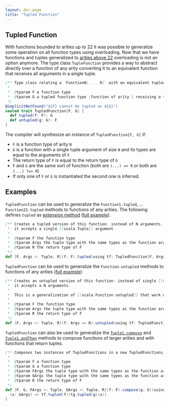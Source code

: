 ```yaml
---
layout: doc-page
title: "Tupled Function"
---
```


Tupled Function
----------------------

With functions bounded to arities up to 22 it was possible to generalize some operation on all function types using overloading.
Now that we have functions and tuples generalized to [arities above 22](../dropped-features/limit22.md) overloading is not an option anymore.
The type class `TupleFunction` provides a way to abstract directly over a function of any arity converting it to an equivalent function that receives all arguments in a single tuple.

```scala
/** Type class relating a `FunctionN[..., R]` with an equivalent tupled function `Function1[TupleN[...], R]`
 *
 *  @tparam F a function type
 *  @tparam G a tupled function type (function of arity 1 receiving a tuple as argument)
 */
@implicitNotFound("${F} cannot be tupled as ${G}")
sealed trait TupledFunction[F, G] {
  def tupled(f: F): G
  def untupled(g: G): F
}
```

The compiler will synthesize an instance of `TupledFunction[F, G]` if:

* `F` is a function type of arity `N`
* `G` is a function with a single tuple argument of size `N` and its types are equal to the arguments of `F`
* The return type of `F` is equal to the return type of `G`
* `F` and `G` are the same sort of function (both are `(...) => R` or both are `(...) ?=> R`)
* If only one of `F` or `G` is instantiated the second one is inferred.

Examples
--------
`TupledFunction` can be used to generalize the `Function1.tupled`, ... `Function22.tupled` methods to functions of any arities.
The following defines `tupled` as [extension method](../contextual/extension-methods.html) ([full example](https://github.com/lampepfl/dotty/blob/master/tests/run/tupled-function-tupled.scala)).

```scala
/** Creates a tupled version of this function: instead of N arguments,
 *  it accepts a single [[scala.Tuple]] argument.
 *
 *  @tparam F the function type
 *  @tparam Args the tuple type with the same types as the function arguments of F
 *  @tparam R the return type of F
 */
def [F, Args <: Tuple, R](f: F).tupled(using tf: TupledFunction[F, Args => R]): Args => R = tf.tupled(f)
```

`TupledFunction` can be used to generalize the `Function.untupled` methods to functions of any arities ([full example](https://github.com/lampepfl/dotty/blob/master/tests/run/tupled-function-untupled.scala))

```scala
/** Creates an untupled version of this function: instead of single [[scala.Tuple]] argument,
 *  it accepts a N arguments.
 *
 *  This is a generalization of [[scala.Function.untupled]] that work on functions of any arity
 *
 *  @tparam F the function type
 *  @tparam Args the tuple type with the same types as the function arguments of F
 *  @tparam R the return type of F
 */
def [F, Args <: Tuple, R](f: Args => R).untupled(using tf: TupledFunction[F, Args => R]): F = tf.untupled(f)
```

`TupledFunction` can also be used to generalize the [`Tuple1.compose`](https://github.com/lampepfl/dotty/blob/master/tests/run/tupled-function-compose.scala) and [`Tuple1.andThen`](https://github.com/lampepfl/dotty/blob/master/tests/run/tupled-function-andThen.scala) methods to compose functions of larger arities and with functions that return tuples.

```scala
/** Composes two instances of TupledFunctions in a new TupledFunctions, with this function applied last
 *
 *  @tparam F a function type
 *  @tparam G a function type
 *  @tparam FArgs the tuple type with the same types as the function arguments of F and return type of G
 *  @tparam GArgs the tuple type with the same types as the function arguments of G
 *  @tparam R the return type of F
 */
def [F, G, FArgs <: Tuple, GArgs <: Tuple, R](f: F).compose(g: G)(using tg: TupledFunction[G, GArgs => FArgs], tf: TupledFunction[F, FArgs => R]): GArgs => R = {
  (x: GArgs) => tf.tupled(f)(tg.tupled(g)(x))
}
```
